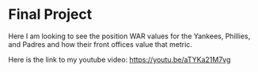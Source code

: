 # Final Project
 Here I am looking to see the position WAR values for the Yankees, Phillies, and Padres and how their front offices value that metric. 

Here is the link to my youtube video: https://youtu.be/aTYKa21M7vg
